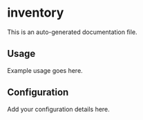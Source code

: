 # inventory

This is an auto-generated documentation file.

## Usage

Example usage goes here.

## Configuration

Add your configuration details here.
